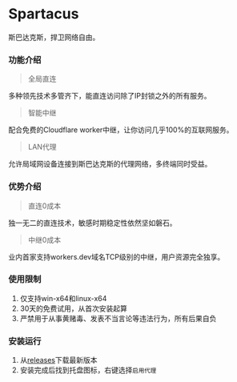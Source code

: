 # Spartacus
斯巴达克斯，捍卫网络自由。

### 功能介绍
> 全局直连

多种领先技术多管齐下，能直连访问除了IP封锁之外的所有服务。

> 智能中继

配合免费的Cloudflare worker中继，让你访问几乎100%的互联网服务。

> LAN代理

允许局域网设备连接到斯巴达克斯的代理网络，多终端同时受益。

### 优势介绍
> 直连0成本

独一无二的直连技术，敏感时期稳定性依然坚如磐石。

> 中继0成本

业内首家支持workers.dev域名TCP级别的中继，用户资源完全独享。


### 使用限制
1. 仅支持win-x64和linux-x64
2. 30天的免费试用，从首次安装起算
3. 严禁用于从事黄赌毒、发表不当言论等违法行为，所有后果自负

### 安装运行
1. 从[releases](https://github.com/spartacus-soft/spartacus/releases)下载最新版本
2. 安装完成后找到托盘图标，右键选择`启用代理`
